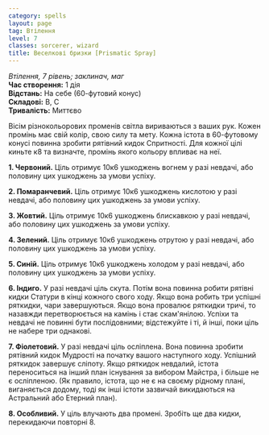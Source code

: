 ```yaml
---
category: spells
layout: page
tag: Втілення
level: 7
classes: sorcerer, wizard
title: Веселкові бризки [Prismatic Spray]
---
```


_Втілення, 7 рівень; заклинач, маг_    
**Час створення:** 1 дія    
**Відстань:** На себе (60-футовий конус)    
**Складові:** В, С    
**Тривалість:** Миттєво    

Вісім різнокольорових променів світла вириваються з ваших рук. Кожен промінь має свій колір, свою силу та мету. Кожна істота в 60-футовому конусі повинна зробити рятівний кидок Спритності. Для кожної цілі киньте к8 та визначте, промінь якого кольору впливає на неї.    

**1. Червоний.** Ціль отримує 10к6 ушкоджень вогнем у разі невдачі, або половину цих ушкоджень за умови успіху.    

**2. Помаранчевий.** Ціль отримує 10к6 ушкоджень кислотою у разі невдачі, або половину цих ушкоджень за умови успіху.    

**3. Жовтий.** Ціль отримує 10к6 ушкоджень блискавкою у разі невдачі, або половину цих ушкоджень за умови успіху.    

**4. Зелений.** Ціль отримує 10к6 ушкоджень отрутою у разі невдачі, або половину цих ушкоджень за умови успіху.    

**5. Синій.** Ціль отримує 10к6 ушкоджень холодом у разі невдачі, або половину цих ушкоджень за умови успіху.    

**6. Індиго.** У разі невдачі ціль скута. Потім вона повинна робити рятівні кидки Статури в кінці кожного свого ходу. Якщо вона робить три успішні ряткидки, чари завершуються. Якщо вона провалює ряткидки тричі, то назавжди перетворюється на камінь і стає скам'янілою. Успіхи та невдачі не повинні бути послідовними; відстежуйте і ті, й інші, поки ціль не набере три однакові.    

**7. Фіолетовий.** У разі невдачі ціль осліплена. Вона повинна зробити рятівний кидок Мудрості на початку вашого наступного ходу. Успішний ряткидок завершує сліпоту. Якщо ряткидок невдалий, істота переноситься на інший план існування за вибором Майстра, і більше не є осліпленою. (Як правило, істота, що не є на своєму рідному плані, виганяється додому, тоді як інші істоти зазвичай викидаються на Астральний або Етерний план).    

**8. Особливий.** У ціль влучають два промені. Зробіть ще два кидки, перекидаючи повторні 8. 
